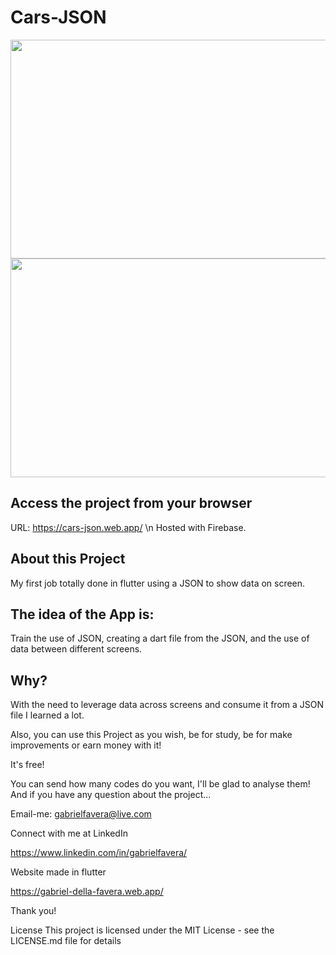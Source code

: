 # Cars-JSON

<p float="left">
 <img src="https://i.imgur.com/iEQbth5.png" width="690" height="350" /><img src="https://i.imgur.com/zYI7Jj1.png" width="690" height="350" />
</p>


## Access the project from your browser
URL: https://cars-json.web.app/ \n
Hosted with Firebase.

## About this Project
My first job totally done in flutter using a JSON to show data on screen.

## The idea of the App is:
Train the use of JSON, creating a dart file from the JSON, and the use of data between different screens.

## Why?
With the need to leverage data across screens and consume it from a JSON file I learned a lot.

Also, you can use this Project as you wish, be for study, be for make improvements or earn money with it!

It's free!

You can send how many codes do you want, I'll be glad to analyse them! And if you have any question about the project...

Email-me: gabrielfavera@live.com

Connect with me at LinkedIn

https://www.linkedin.com/in/gabrielfavera/

Website made in flutter

https://gabriel-della-favera.web.app/

Thank you!

License This project is licensed under the MIT License - see the LICENSE.md file for details
